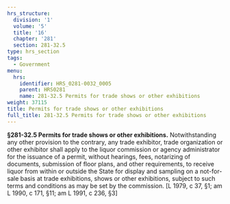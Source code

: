 ```yaml
---
hrs_structure:
  division: '1'
  volume: '5'
  title: '16'
  chapter: '281'
  section: 281-32.5
type: hrs_section
tags:
  - Government
menu:
  hrs:
    identifier: HRS_0281-0032_0005
    parent: HRS0281
    name: 281-32.5 Permits for trade shows or other exhibitions
weight: 37115
title: Permits for trade shows or other exhibitions
full_title: 281-32.5 Permits for trade shows or other exhibitions
---
```

**§281-32.5 Permits for trade shows or other exhibitions.** Notwithstanding any other provision to the contrary, any trade exhibitor, trade organization or other exhibitor shall apply to the liquor commission or agency administrator for the issuance of a permit, without hearings, fees, notarizing of documents, submission of floor plans, and other requirements, to receive liquor from within or outside the State for display and sampling on a not-for-sale basis at trade exhibitions, shows or other exhibitions, subject to such terms and conditions as may be set by the commission. [L 1979, c 37, §1; am L 1990, c 171, §11; am L 1991, c 236, §3]